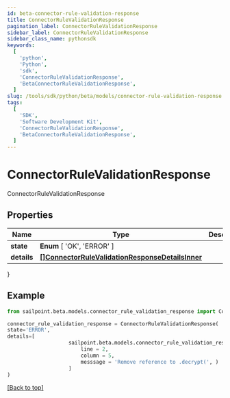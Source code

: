 ```yaml
---
id: beta-connector-rule-validation-response
title: ConnectorRuleValidationResponse
pagination_label: ConnectorRuleValidationResponse
sidebar_label: ConnectorRuleValidationResponse
sidebar_class_name: pythonsdk
keywords:
  [
    'python',
    'Python',
    'sdk',
    'ConnectorRuleValidationResponse',
    'BetaConnectorRuleValidationResponse',
  ]
slug: /tools/sdk/python/beta/models/connector-rule-validation-response
tags:
  [
    'SDK',
    'Software Development Kit',
    'ConnectorRuleValidationResponse',
    'BetaConnectorRuleValidationResponse',
  ]
---
```


# ConnectorRuleValidationResponse

ConnectorRuleValidationResponse

## Properties

| Name | Type | Description | Notes |
| --- | --- | --- | --- |
| **state** | **Enum** [ 'OK', 'ERROR' ] |  | [required] |
| **details** | [**[]ConnectorRuleValidationResponseDetailsInner**](connector-rule-validation-response-details-inner) |  | [required] |

}

## Example

```python
from sailpoint.beta.models.connector_rule_validation_response import ConnectorRuleValidationResponse

connector_rule_validation_response = ConnectorRuleValidationResponse(
state='ERROR',
details=[
                    sailpoint.beta.models.connector_rule_validation_response_details_inner.ConnectorRuleValidationResponse_details_inner(
                        line = 2,
                        column = 5,
                        messsage = 'Remove reference to .decrypt(', )
                    ]
)

```

[[Back to top]](#)
